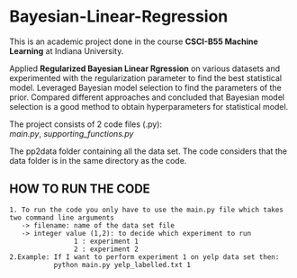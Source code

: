 # Bayesian-Linear-Regression

This is an academic project done in the course **CSCI-B55 Machine Learning** at Indiana University.

Applied **Regularized Bayesian Linear Rgression** on various datasets and experimented with the regularization parameter to find the best
statistical model. Leveraged Bayesian model selection to find the parameters of the prior. Compared different approaches and concluded
that Bayesian model selection is a good method to obtain hyperparameters for statistical model.

The project consists of 2 code files (.py):\
_main.py_, _supporting_functions.py_

The pp2data folder containing all the data set. The code considers that the data folder is in the same directory as the code.

## HOW TO RUN THE CODE
    1. To run the code you only have to use the main.py file which takes two command line arguments
       -> filename: name of the data set file
       -> integer value (1,2): to decide which experiment to run
	                1 : experiment 1
	                2 : experiment 2
    2.Example: If I want to perform experiment 1 on yelp data set then:
               python main.py yelp_labelled.txt 1
